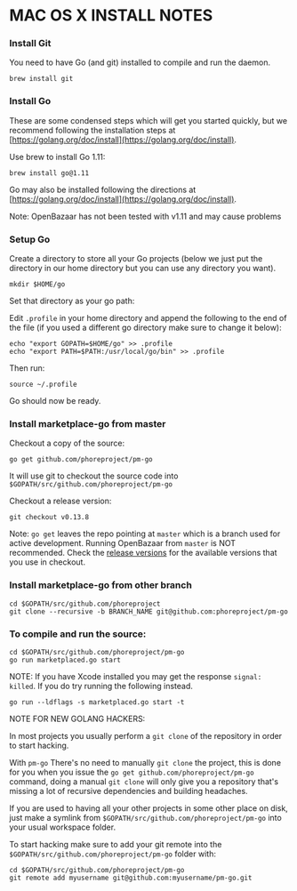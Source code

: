 MAC OS X INSTALL NOTES
====================

### Install Git

You need to have Go (and git) installed to compile and run the daemon.

```
brew install git
```

### Install Go
These are some condensed steps which will get you started quickly, but we recommend following the installation steps at [https://golang.org/doc/install](https://golang.org/doc/install).

Use brew to install Go 1.11:
```
brew install go@1.11
```

Go may also be installed following the directions at [https://golang.org/doc/install](https://golang.org/doc/install).

Note: OpenBazaar has not been tested with v1.11 and may cause problems

### Setup Go

Create a directory to store all your Go projects (below we just put the directory in our home directory but you can use any directory you want).

```
mkdir $HOME/go
```

Set that directory as your go path:

Edit `.profile` in your home directory and append the following to the end of the file (if you used a different go directory make sure to change it below):
```
echo "export GOPATH=$HOME/go" >> .profile
echo "export PATH=$PATH:/usr/local/go/bin" >> .profile
```

Then run:
```
source ~/.profile
```

Go should now be ready.

### Install marketplace-go from master

Checkout a copy of the source:
```
go get github.com/phoreproject/pm-go
```


It will use git to checkout the source code into `$GOPATH/src/github.com/phoreproject/pm-go`

Checkout a release version:
```
git checkout v0.13.8
```

Note: `go get` leaves the repo pointing at `master` which is a branch used for active development. Running OpenBazaar from `master` is NOT recommended. Check the [release versions](https://github.com/phoreproject/pm-go/releases) for the available versions that you use in checkout.

### Install marketplace-go from other branch
```
cd $GOPATH/src/github.com/phoreproject
git clone --recursive -b BRANCH_NAME git@github.com:phoreproject/pm-go
```

### To compile and run the source:
```
cd $GOPATH/src/github.com/phoreproject/pm-go
go run marketplaced.go start
```

NOTE: If you have Xcode installed you may get the response `signal: killed`. If you do try running the following instead.

```
go run --ldflags -s marketplaced.go start -t
```

NOTE FOR NEW GOLANG HACKERS: 

In most projects you usually perform a `git clone` of the repository in order to start hacking. 

With `pm-go` There's no need to manually `git clone` the project, this is done for you when you issue the `go get github.com/phoreproject/pm-go` command, doing a manual `git clone` will only give you a repository that's missing a lot of recursive dependencies and building headaches.

If you are used to having all your other projects in some other place on disk, just make a symlink from `$GOPATH/src/github.com/phoreproject/pm-go` into your usual workspace folder.

To start hacking make sure to add your git remote into the `$GOPATH/src/github.com/phoreproject/pm-go` folder with:
```
cd $GOPATH/src/github.com/phoreproject/pm-go
git remote add myusername git@github.com:myusername/pm-go.git
```
